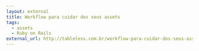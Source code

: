 ```yaml
---
layout: external
title: Workflow para cuidar dos seus assets
tags:
  - assets
  - Ruby on Rails
external_url: http://tableless.com.br/workflow-para-cuidar-dos-seus-assets/
---
```

